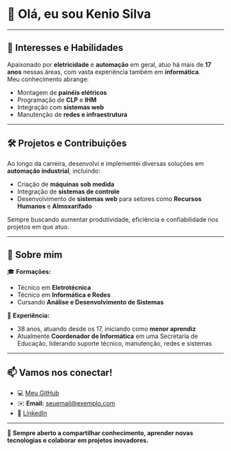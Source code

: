 # 👋 Olá, eu sou **Kenio Silva**  

---

## 🔌 Interesses e Habilidades  
Apaixonado por **eletricidade** e **automação** em geral, atuo há mais de **17 anos** nessas áreas, com vasta experiência também em **informática**.  
Meu conhecimento abrange:  
- Montagem de **painéis elétricos**  
- Programação de **CLP** e **IHM**  
- Integração com **sistemas web**  
- Manutenção de **redes e infraestrutura**  

---

## 🛠 Projetos e Contribuições  
Ao longo da carreira, desenvolvi e implementei diversas soluções em **automação industrial**, incluindo:  
- Criação de **máquinas sob medida**  
- Integração de **sistemas de controle**  
- Desenvolvimento de **sistemas web** para setores como **Recursos Humanos** e **Almoxarifado**  

Sempre buscando aumentar produtividade, eficiência e confiabilidade nos projetos em que atuo.  

---

## 🎯 Sobre mim  
🎓 **Formações:**  
- Técnico em **Eletrotécnica**  
- Técnico em **Informática e Redes**  
- Cursando **Análise e Desenvolvimento de Sistemas**  

💼 **Experiência:**  
- 38 anos, atuando desde os 17, iniciando como **menor aprendiz**  
- Atualmente **Coordenador de Informática** em uma Secretaria de Educação, liderando suporte técnico, manutenção, redes e sistemas  

---

## 📫 Vamos nos conectar!  
- 💻 [Meu GitHub](https://github.com/keniosilva)  
- ✉️ **Email:** seuemail@exemplo.com  
- 🔗 [LinkedIn](https://www.linkedin.com/in/k%C3%AAnio-silva-a874a15a/)

---
💬 **Sempre aberto a compartilhar conhecimento, aprender novas tecnologias e colaborar em projetos inovadores.**
